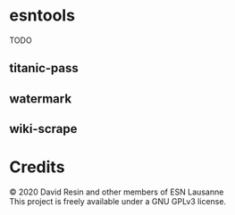 # esntools
TODO

## titanic-pass

## watermark

## wiki-scrape

# Credits

© 2020 David Resin and other members of ESN Lausanne  
This project is freely available under a GNU GPLv3 license.
